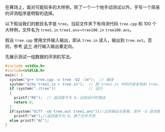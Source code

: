 在赛场上，面对可能较多的大样例，除了一个一个地手动测试以外，手写一个简易的评测程序是明智的选择。

以下假设我们的题目名字是 `tree`，当前文件夹下有待测代码 `tree.cpp` 和 $100$ 个大样例，文件名为 `tree1.in` `tree1.ans`\~`tree100.in` `tree100.ans`。

假设 `tree.cpp` 使用文件输入输出，即从 `tree.in` 读入，输出到 `tree.out`。否则，参考 [这个](/tools/cmd/#重定向机制) 进行输入输出重定向。

先展示测试一组数据的评测机写法。

```cpp
#include <stdio.h>
#include<stdlib.h>
main() {
  system("g++ tree.cpp -o tree -O2 -lm");  // 编译
  system("echo tree1.in > tree.in");  // 把 tree1.in 中的内容复制到 tree.in 中
  if (system("./tree"))               // 运行
  {
    printf("RE");  // 返回值不为 0，出现运行时错误
    return 0;
  }
  if(system("diff -sb tree.out tree1.ans"))//比较输出与答案，其中 -b 选项意为忽略空白字符
    printf("WA");//返回值不为 0，两个文件不同
  else printf("AC");
}
```
